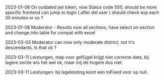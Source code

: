 2023-01-06
    On outdated jwt token, now Status code 500, should be more specific frontend can jump to login ( after del user )
    should check exp each 30 minutes or so ?

2023-01-08
    Moderator - Results now all sections, have select on section and change into table for compat with excel

2023-03-03
    Moderator can now only moderate district, not it's descendants. Is that ok ?

2023-03-11 Leistungen, map voor geflügel krijgt niet correcte data, bij lagere sectie wis het wel ok, maar mij de hogere dus niet.

2023-03-11 Leistungen: bij legeleisting komt een toFixed voor op null.

